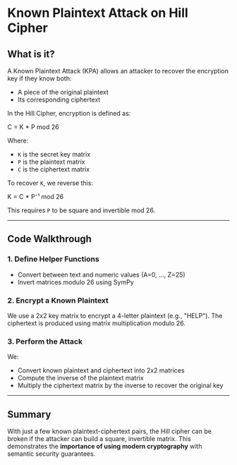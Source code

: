 # Known Plaintext Attack on Hill Cipher

## What is it?

A Known Plaintext Attack (KPA) allows an attacker to recover the encryption key if they know both:
- A piece of the original plaintext
- Its corresponding ciphertext

In the Hill Cipher, encryption is defined as:

C = K * P mod 26

Where:
- `K` is the secret key matrix
- `P` is the plaintext matrix
- `C` is the ciphertext matrix

To recover `K`, we reverse this:

K = C * P⁻¹ mod 26

This requires `P` to be square and invertible mod 26.

---

## Code Walkthrough

### 1. Define Helper Functions
- Convert between text and numeric values (A=0, ..., Z=25)
- Invert matrices modulo 26 using SymPy

### 2. Encrypt a Known Plaintext
We use a 2x2 key matrix to encrypt a 4-letter plaintext (e.g., "HELP"). The ciphertext is produced using matrix multiplication modulo 26.

### 3. Perform the Attack
We:
- Convert known plaintext and ciphertext into 2x2 matrices
- Compute the inverse of the plaintext matrix
- Multiply the ciphertext matrix by the inverse to recover the original key

---

## Summary

With just a few known plaintext-ciphertext pairs, the Hill cipher can be broken if the attacker can build a square, invertible matrix. This demonstrates the **importance of using modern cryptography** with semantic security guarantees.

